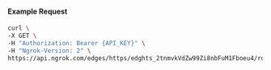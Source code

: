 <!-- Code generated for API Clients. DO NOT EDIT. -->

#### Example Request

```bash
curl \
-X GET \
-H "Authorization: Bearer {API_KEY}" \
-H "Ngrok-Version: 2" \
https://api.ngrok.com/edges/https/edghts_2tnmvkVdZw99Zi8nbFuM1Fboeu4/routes/edghtsrt_2tnmvmsHKFU0XlOKWttOQiVMTf6/saml
```
